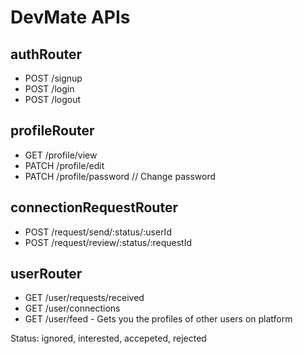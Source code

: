 # DevMate APIs

## authRouter
- POST /signup
- POST /login
- POST /logout

## profileRouter
- GET /profile/view
- PATCH /profile/edit
- PATCH /profile/password // Change password

## connectionRequestRouter
- POST /request/send/:status/:userId 
- POST /request/review/:status/:requestId

## userRouter
- GET /user/requests/received
- GET /user/connections
- GET /user/feed - Gets you the profiles of other users on platform


Status: ignored, interested, accepeted, rejected